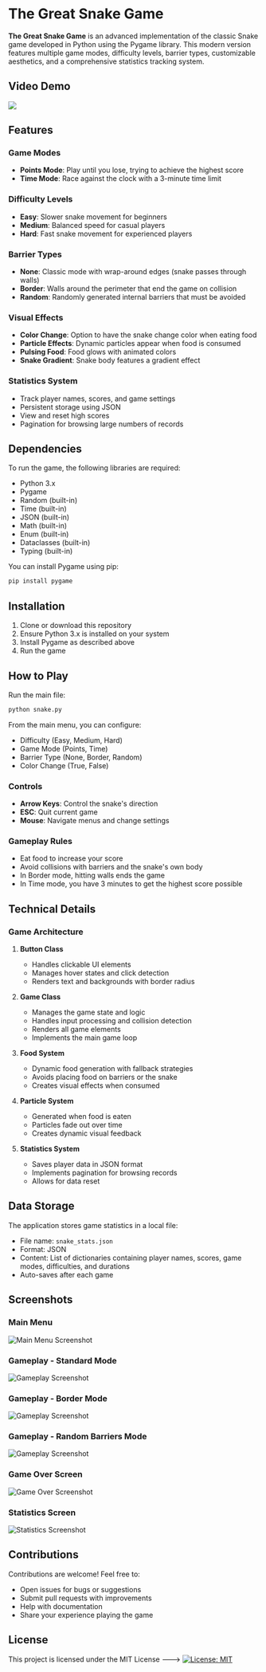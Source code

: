 # The Great Snake Game

**The Great Snake Game** is an advanced implementation of the classic Snake game developed in Python using the Pygame library. This modern version features multiple game modes, difficulty levels, barrier types, customizable aesthetics, and a comprehensive statistics tracking system.

## Video Demo
![](screenshots/7.gif)

## Features

### Game Modes
- **Points Mode**: Play until you lose, trying to achieve the highest score
- **Time Mode**: Race against the clock with a 3-minute time limit

### Difficulty Levels
- **Easy**: Slower snake movement for beginners
- **Medium**: Balanced speed for casual players
- **Hard**: Fast snake movement for experienced players

### Barrier Types
- **None**: Classic mode with wrap-around edges (snake passes through walls)
- **Border**: Walls around the perimeter that end the game on collision
- **Random**: Randomly generated internal barriers that must be avoided

### Visual Effects
- **Color Change**: Option to have the snake change color when eating food
- **Particle Effects**: Dynamic particles appear when food is consumed
- **Pulsing Food**: Food glows with animated colors
- **Snake Gradient**: Snake body features a gradient effect

### Statistics System
- Track player names, scores, and game settings
- Persistent storage using JSON
- View and reset high scores
- Pagination for browsing large numbers of records

## Dependencies

To run the game, the following libraries are required:

- Python 3.x
- Pygame
- Random (built-in)
- Time (built-in)
- JSON (built-in)
- Math (built-in)
- Enum (built-in)
- Dataclasses (built-in)
- Typing (built-in)

You can install Pygame using pip:

```bash
pip install pygame
```

## Installation

1. Clone or download this repository
2. Ensure Python 3.x is installed on your system
3. Install Pygame as described above
4. Run the game

## How to Play

Run the main file:

```bash
python snake.py
```

From the main menu, you can configure:
- Difficulty (Easy, Medium, Hard)
- Game Mode (Points, Time)
- Barrier Type (None, Border, Random)
- Color Change (True, False)

### Controls
- **Arrow Keys**: Control the snake's direction
- **ESC**: Quit current game
- **Mouse**: Navigate menus and change settings

### Gameplay Rules
- Eat food to increase your score
- Avoid collisions with barriers and the snake's own body
- In Border mode, hitting walls ends the game
- In Time mode, you have 3 minutes to get the highest score possible

## Technical Details

### Game Architecture

1. **Button Class**
   - Handles clickable UI elements
   - Manages hover states and click detection
   - Renders text and backgrounds with border radius

2. **Game Class**
   - Manages the game state and logic
   - Handles input processing and collision detection
   - Renders all game elements
   - Implements the main game loop

3. **Food System**
   - Dynamic food generation with fallback strategies
   - Avoids placing food on barriers or the snake
   - Creates visual effects when consumed

4. **Particle System**
   - Generated when food is eaten
   - Particles fade out over time
   - Creates dynamic visual feedback

5. **Statistics System**
   - Saves player data in JSON format
   - Implements pagination for browsing records
   - Allows for data reset

## Data Storage

The application stores game statistics in a local file:
- File name: `snake_stats.json`
- Format: JSON
- Content: List of dictionaries containing player names, scores, game modes, difficulties, and durations
- Auto-saves after each game

## Screenshots

### Main Menu
![Main Menu Screenshot](screenshots/1.png)

### Gameplay - Standard Mode
![Gameplay Screenshot](screenshots/2.png)

### Gameplay - Border Mode
![Gameplay Screenshot](screenshots/3.png)

### Gameplay - Random Barriers Mode
![Gameplay Screenshot](screenshots/4.png)

### Game Over Screen
![Game Over Screenshot](screenshots/5.png)

### Statistics Screen
![Statistics Screenshot](screenshots/6.png)

## Contributions

Contributions are welcome! Feel free to:
- Open issues for bugs or suggestions
- Submit pull requests with improvements
- Help with documentation
- Share your experience playing the game

## License

This project is licensed under the MIT License --->  [![License: MIT](https://img.shields.io/badge/License-MIT-yellow.svg)](https://opensource.org/licenses/MIT)
